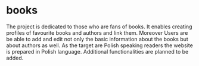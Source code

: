 # books
The project is dedicated to those who are fans of books. It enables creating profiles of favourite books and authors and link them. Moreover  Users are be able to add and edit not only the basic information about the books but about authors as well.  As the target are Polish speaking readers the website is prepared in Polish language. Additional functionalities are planned to be added.
